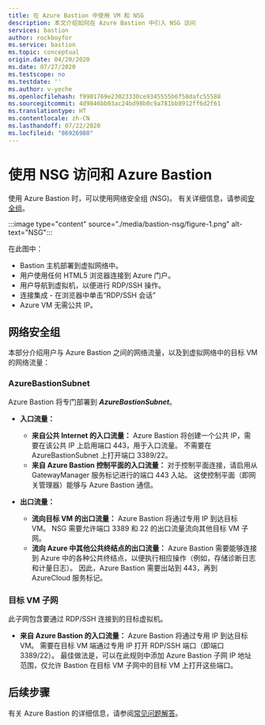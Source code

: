 ```yaml
---
title: 在 Azure Bastion 中使用 VM 和 NSG
description: 本文介绍如何在 Azure Bastion 中引入 NSG 访问
services: bastion
author: rockboyfor
ms.service: bastion
ms.topic: conceptual
origin.date: 04/20/2020
ms.date: 07/27/2020
ms.testscope: no
ms.testdate: ''
ms.author: v-yeche
ms.openlocfilehash: f9901769e23023330ce9345555b6f58dafc55588
ms.sourcegitcommit: 4d9846bb03ac24bd98b0c9a781bb8912ff6d2f61
ms.translationtype: HT
ms.contentlocale: zh-CN
ms.lasthandoff: 07/22/2020
ms.locfileid: "86926980"
---
```

<!--RELEASE BEFORE CONFIRMATION-->
# <a name="working-with-nsg-access-and-azure-bastion"></a>使用 NSG 访问和 Azure Bastion

使用 Azure Bastion 时，可以使用网络安全组 (NSG)。 有关详细信息，请参阅[安全组](../virtual-network/security-overview.md)。

:::image type="content" source="./media/bastion-nsg/figure-1.png" alt-text="NSG":::

在此图中：

* Bastion 主机部署到虚拟网络中。
* 用户使用任何 HTML5 浏览器连接到 Azure 门户。
* 用户导航到虚拟机，以便进行 RDP/SSH 操作。
* 连接集成 - 在浏览器中单击“RDP/SSH 会话”
* Azure VM 无需公共 IP。

<a name="nsg"></a>
## <a name="network-security-groups"></a>网络安全组

本部分介绍用户与 Azure Bastion 之间的网络流量，以及到虚拟网络中的目标 VM 的网络流量：

<a name="apply"></a>
### <a name="azurebastionsubnet"></a>AzureBastionSubnet

Azure Bastion 将专门部署到 ***AzureBastionSubnet***。

* **入口流量：**

    * **来自公共 Internet 的入口流量：** Azure Bastion 将创建一个公共 IP，需要在该公共 IP 上启用端口 443，用于入口流量。 不需要在 AzureBastionSubnet 上打开端口 3389/22。
    * **来自 Azure Bastion 控制平面的入口流量：** 对于控制平面连接，请启用从 GatewayManager 服务标记进行的端口 443 入站。 这使控制平面（即网关管理器）能够与 Azure Bastion 通信。

* **出口流量：**

    * **流向目标 VM 的出口流量：** Azure Bastion 将通过专用 IP 到达目标 VM。 NSG 需要允许端口 3389 和 22 的出口流量流向其他目标 VM 子网。
    * **流向 Azure 中其他公共终结点的出口流量：** Azure Bastion 需要能够连接到 Azure 中的各种公共终结点，以便执行相应操作（例如，存储诊断日志和计量日志）。 因此，Azure Bastion 需要出站到 443，再到 AzureCloud 服务标记。

### <a name="target-vm-subnet"></a>目标 VM 子网
此子网包含要通过 RDP/SSH 连接到的目标虚拟机。

* **来自 Azure Bastion 的入口流量：** Azure Bastion 将通过专用 IP 到达目标 VM。 需要在目标 VM 端通过专用 IP 打开 RDP/SSH 端口（即端口 3389/22）。 最佳做法是，可以在此规则中添加 Azure Bastion 子网 IP 地址范围，仅允许 Bastion 在目标 VM 子网中的目标 VM 上打开这些端口。

## <a name="next-steps"></a>后续步骤

有关 Azure Bastion 的详细信息，请参阅[常见问题解答](bastion-faq.md)。

<!-- Update_Description: new article about bastion nsg -->
<!--NEW.date: 07/27/2020-->